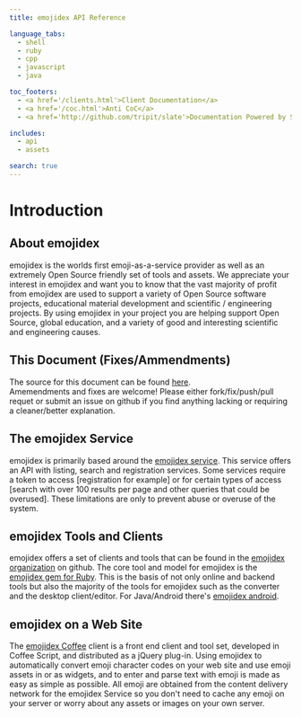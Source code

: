 ```yaml
---
title: emojidex API Reference

language_tabs:
  - shell
  - ruby
  - cpp
  - javascript
  - java

toc_footers:
  - <a href='/clients.html'>Client Documentation</a>
  - <a href='/coc.html'>Anti CoC</a>
  - <a href='http://github.com/tripit/slate'>Documentation Powered by Slate</a>

includes:
  - api
  - assets

search: true
---
```


# Introduction
About emojidex
--------------
emojidex is the worlds first emoji-as-a-service provider as well as an extremely Open Source 
friendly set of tools and assets. We appreciate your interest in emojidex and want 
you to know that the vast majority of profit from emojidex are used to support a variety of Open 
Source software projects, educational material development and scientific / engineering projects.
By using emojidex in your project you are helping support Open Source, global education, and a 
variety of good and interesting scientific and engineering causes.

This Document (Fixes/Ammendments)
---------------------------------
The source for this document can be found [here](https://github.com/emojidex/slate).  
Amemendments and fixes are welcome! Please either fork/fix/push/pull requet or submit an issue 
on github if you find anything lacking or requiring a cleaner/better explanation.

The emojidex Service
--------------------
emojidex is primarily based around the [emojidex service](https://www.emojidex.com). This service
offers an API with listing, search and registration services. Some services require a token to 
access [registration for example] or for certain types of access [search with over 100 results 
per page and other queries that could be overused]. These limitations are only to prevent abuse 
or overuse of the system.

emojidex Tools and Clients
--------------------------
emojidex offers a set of clients and tools that can be found in the 
[emojidex organization](https://github.com/emojidex/) on github. The core tool and model for 
emojidex is the [emojidex gem for Ruby](https://github.com/emojidex/emojidex). This is the basis 
of not only online and backend tools but also the majority of the tools for emojidex such as the 
converter and the desktop client/editor. For Java/Android there's 
[emojidex android](https://github.com/emojidex/emojidex). 

emojidex on a Web Site
----------------------
The [emojidex Coffee](https://github.com/emojidex/emojidex-coffee) client is a front end client 
and tool set, developed in Coffee Script, and distributed as a jQuery plug-in. Using emojidex 
to automatically convert emoji character codes on your web site and use emoji assets in or as
widgets, and to enter and parse text with emoji is made as easy as simple as possible. All emoji 
are obtained from the content delivery network for the emojidex Service so you don't need to 
cache any emoji on your server or worry about any assets or images on your own server.
